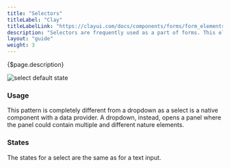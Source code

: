 ```yaml
---
title: "Selectors"
titleLabel: "Clay"
titleLabelLink: "https://clayui.com/docs/components/forms/form_elements.html#select-element"
description: "Selectors are frequently used as a part of forms. This elements are used when we need to select one or more within several options. These options are displayed in the button once selected."
layout: "guide"
weight: 3
---
```


<div class="page-description">{$page.description}</div>

![select default state](../../../images/Selector.jpg)

### Usage

This pattern is completely different from a dropdown as a select is a native component with a data provider. A dropdown, instead, opens a panel where the panel could contain multiple and different nature elements.

### States

The states for a select are the same as for a text input.
